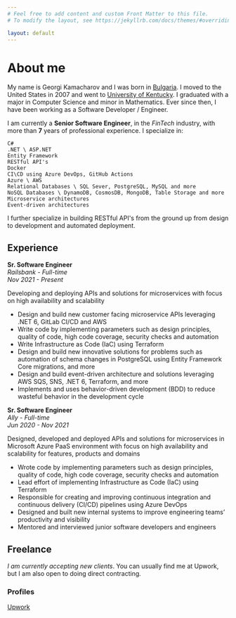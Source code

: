 ```yaml
---
# Feel free to add content and custom Front Matter to this file.
# To modify the layout, see https://jekyllrb.com/docs/themes/#overriding-theme-defaults

layout: default
---
```


# About me

My name is Georgi Kamacharov and I was born in [Bulgaria](https://en.wikipedia.org/wiki/Bulgaria). I moved to the United States in 2007 and went to [University of Kentucky](https://www.uky.edu/). I graduated with a major in Computer Science and minor in Mathematics. Ever since then, I have been working as a Software Developer / Engineer.  

I am currently a **Senior Software Engineer**, in the *FinTech* industry, with more than **7** years of professional experience. I specialize in:

`C#`  
`.NET \ ASP.NET`  
`Entity Framework`  
`RESTful API's`  
`Docker`  
`CI\CD using Azure DevOps, GitHub Actions`  
`Azure \ AWS`  
`Relational Databases \ SQL Sever, PostgreSQL, MySQL and more`  
`NoSQL Databases \ DynamoDB, CosmosDB, MongoDB, Table Storage and more`  
`Microservice architectures`  
`Event-driven architectures`

I further specialize in building RESTful API's from the ground up from design to development and automated deployment.

## Experience

**Sr. Software Engineer**  
*Railsbank - Full-time*  
*Nov 2021 - Present*  

Developing and deploying APIs and solutions for microservices with focus on high availability and scalability

- Design and build new customer facing microservice APIs leveraging .NET 6, GitLab CI/CD and AWS
- Write code by implementing parameters such as design principles, quality of code, high code coverage, security checks and automation
- Write Infrastructure as Code (IaC) using Terraform
- Design and build new innovative solutions for problems such as automation of schema changes in PostgreSQL using Entity Framework Core migrations, and more
- Design and build event-driven architecture and solutions leveraging AWS SQS, SNS, .NET 6, Terraform, and more
- Implements and uses behavior-driven development (BDD) to reduce wasteful behavior in the development cycle

**Sr. Software Engineer**  
*Ally - Full-time*  
*Jun 2020 - Nov 2021*  

Designed, developed and deployed APIs and solutions for microservices in Microsoft Azure PaaS environment with focus on high availability and scalability for features, products and domains

- Wrote code by implementing parameters such as design principles, quality of code, high code coverage, security checks and automation
- Lead effort of implementing Infrastructure as Code (IaC) using Terraform
- Responsible for creating and improving continuous integration and continuous delivery (CI/CD) pipelines using Azure DevOps
- Designed and built new internal systems to improve engineering teams’ productivity and visibility
- Mentored and interviewed junior software developers and engineers

## Freelance

*I am currently accepting new clients*. You can usually find me at Upwork, but I am also open to doing direct contracting.  

### Profiles

[Upwork](https://www.upwork.com/freelancers/~017bcaa8e1006e67fd?s=1110580748673863680)
